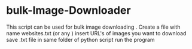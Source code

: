 # bulk-Image-Downloader
This script can be used for bulk image downloading . 
Create a file with name websites.txt (or any ) insert URL's of images you want to download
save .txt file in same folder of python script 
run the program 


